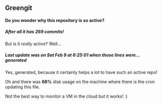 ## Greengit

#### Do you wonder why this repository is so active?

##### After all it has 269 commits!

But is it *really* active? Well...

##### Last update was on Sat Feb 9 at 6:25:01 when those lines were... generated

Yes, generated, because it certainly helps a lot to have such an active repo!

Oh and there was **68%** disk usage on the machine
where there is the cron updating this file.

Not the best way to monitor a VM in the cloud but it works! :)
